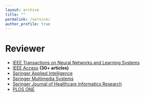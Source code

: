 ```yaml
---
layout: archive
title: ""
permalink: /service/
author_profile: true
---
```


Reviewer
======

- [IEEE Transactions on Neural Networks and Learning Systems](https://ieeexplore.ieee.org/xpl/RecentIssue.jsp?punumber=5962385)
- [IEEE Access](https://ieeeaccess.ieee.org/) **(30+ articles)**
- [Springer Applied Intelligence](https://www.springer.com/journal/10489)
- [Springer Multimedia Systems](https://www.springer.com/journal/530)
- [Springer Journal of Healthcare Informatics Research](https://www.springer.com/journal/41666)
- [PLOS ONE](https://journals.plos.org/plosone/)